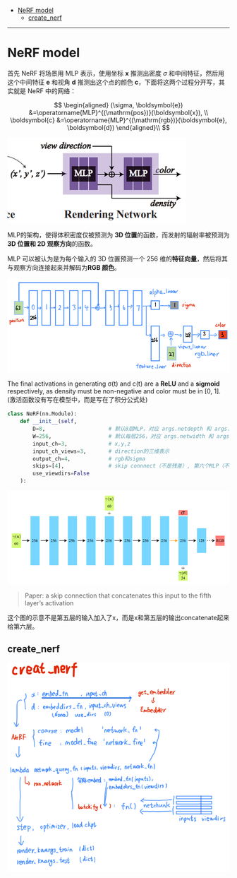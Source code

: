 - [NeRF model](#nerf-model)
  - [create\_nerf](#create_nerf)
---



# NeRF model


首先 NeRF 将场景用 MLP 表示，使用坐标 $\boldsymbol{x}$ 推测出密度 $\sigma$ 和中间特征，然后用这个中间特征 $\boldsymbol{e}$ 和视角 $\boldsymbol{d}$ 推测出这个点的颜色 $\boldsymbol{c}$，下面将这两个过程分开写，其实就是 NeRF 中的网络：

$$
\begin{aligned} (\sigma, \boldsymbol{e}) &=\operatorname{MLP}^{(\mathrm{pos})}(\boldsymbol{x}), \\ \boldsymbol{c} &=\operatorname{MLP}^{(\mathrm{rgb})}(\boldsymbol{e}, \boldsymbol{d}) \end{aligned}\\
$$

![图 2](../images/093cbe95a5eabf5685a649913018b32ba5f5b14493e704cba43cca7aaa8b7cfb.png)  

MLP的架构，使得体积密度仅被预测为 **3D 位置**的函数，而发射的辐射率被预测为 **3D 位置和 2D 观察方向**的函数。

MLP 可以被认为是为每个输入的 3D 位置预测一个 256 维的**特征向量**，然后将其与观察方向连接起来并解码为**RGB 颜色**。


![图 8](../images/3ae31f519d1d3fc3ae0b5b24d8dbbf0af67c89b67b819024546d9b461caf5c23.png)  




The final activations in generating σ(t) and c(t) are a **ReLU** and a **sigmoid** respectively, as density must be non-negative and color must be in [0, 1]. (激活函数没有写在模型中，而是写在了积分公式处)

```python
class NeRF(nn.Module):
    def __init__(self, 
        D=8,                    # 默认8层MLP，对应 args.netdepth 和 args.netdepth_fine
        W=256,                  # 默认每层256，对应 args.netwidth 和 args.netwidth_fine
        input_ch=3,             # x,y,z
        input_ch_views=3,       # direction的三维表示
        output_ch=4,            # rgb和sigma
        skips=[4],              # skip connnect（不是残差）, 第六个MLP（不是第4，第5）
        use_viewdirs=False 
    ):
```

![图 11](../images/362834bb2aef579ae8ef60154b54951ba9058c268e9ba4fb6a3cbaf415fdccc0.png)  

> Paper: a skip connection that concatenates this input to the fifth layer’s activation

这个图的示意不是第五层的输入加入了x，而是x和第五层的输出concatenate起来给第六层。
## create_nerf

![图 4](../images/7efe5124adc88aee91b5e3d382362233b7b3b49de3b5d605e498a957937f4e2f.png)  

